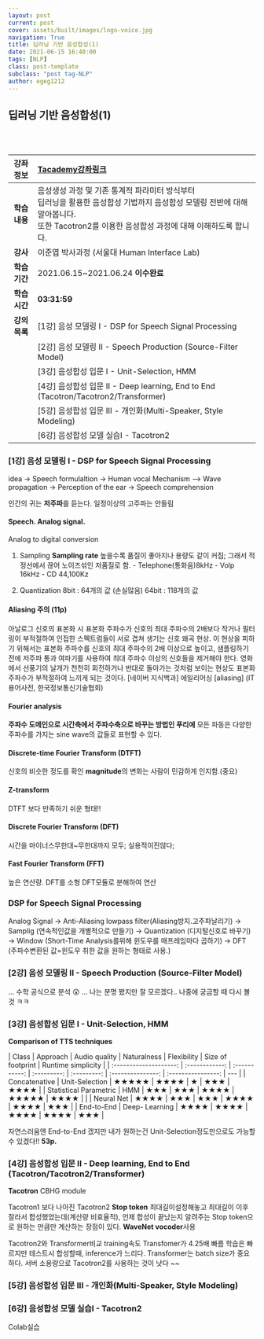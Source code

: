 ```yaml
---
layout: post
current: post
cover: assets/built/images/logo-voice.jpg
navigation: True
title: 딥러닝 기반 음성합성(1)
date: 2021-06-15 16:40:00
tags: [NLP]
class: post-template
subclass: "post tag-NLP"
author: egeg1212
---
```


## 딥러닝 기반 음성합성(1)

<br><br>

| **강좌정보** | [Tacademy강좌링크](https://tacademy.skplanet.com/live/player/onlineLectureDetail.action?seq=184)                                                                                                |
| :----------: | :---------------------------------------------------------------------------------------------------------------------------------------------------------------------------------------------- |
| **학습내용** | 음성생성 과정 및 기존 통계적 파라미터 방식부터<br> 딥러닝을 활용한 음성합성 기법까지 음성합성 모델링 전반에 대해 알아봅니다.<br>또한 Tacotron2를 이용한 음성합성 과정에 대해 이해하도록 합니다. |
|   **강사**   | 이준엽 박사과정 (서울대 Human Interface Lab)                                                                                                                                                    |
| **학습기간** | 2021.06.15~2021.06.24 **이수완료**                                                                                                                                                              |
| **학습시간** | **03:31:59**                                                                                                                                                                                    |
| **강의목록** | [1강] 음성 모델링 I - DSP for Speech Signal Processing                                                                                                                                          |
|              | [2강] 음성 모델링 II - Speech Production (Source-Filter Model)                                                                                                                                  |
|              | [3강] 음성합성 입문 I - Unit-Selection, HMM                                                                                                                                                     |
|              | [4강] 음성합성 입문 II - Deep learning, End to End (Tacotron/Tacotron2/Transformer)                                                                                                             |
|              | [5강] 음성합성 입문 III - 개인화(Multi-Speaker, Style Modeling)                                                                                                                                 |
|              | [6강] 음성합성 모델 실습I - Tacotron2                                                                                                                                                           |

### [1강] 음성 모델링 I - DSP for Speech Signal Processing

idea -> Speech formulaltion -> Human vocal Mechanism
--> Wave propagation
-> Perception of the ear -> Speech comprehension

인간의 귀는 **저주파**를 듣는다.
일정이상의 고주파는 안들림

#### Speech. Analog signal.

Analog to digital conversion

1. Sampling
   **Sampling rate**
   높을수록 품질이 좋아지나 용량도 같이 커짐;
   그래서 적정선에서 끊어 노이즈섞인 저품질로 함. - Telephone(통화음)8kHz - Volp 16kHz - CD 44,100Kz

2. Quantization
   8bit : 64개의 값 (손실많음)
   64bit : 118개의 값

#### Aliasing 주의 (11p)

아날로그 신호의 표본화 시 표본화 주파수가 신호의 최대 주파수의 2배보다 작거나 필터링이 부적절하여 인접한 스펙트럼들이 서로 겹쳐 생기는 신호 왜곡 현상. 이 현상을 피하기 위해서는 표본화 주파수를 신호의 최대 주파수의 2배 이상으로 높이고, 샘플링하기 전에 저주파 통과 여파기를 사용하여 최대 주파수 이상의 신호들을 제거해야 한다. 영화에서 선풍기의 날개가 천천히 회전하거나 반대로 돌아가는 것처럼 보이는 현상도 표본화 주파수가 부적절하여 느끼게 되는 것이다.
[네이버 지식백과] 에일리어싱 [aliasing] (IT용어사전, 한국정보통신기술협회)

#### Fourier analysis

**주파수 도메인으로 시간축에서 주파수축으로 바꾸는 방법인 푸리에**
모든 파동은 다양한 주파수를 가지는 sine wave의 값들로 표현할 수 있다.

#### Discrete-time Fourier Transform (DTFT)

신호의 비슷한 정도를 확인
**magnitude**의 변화는 사람이 민감하게 인지함.(중요)

#### Z-transform

DTFT 보다 만족하기 쉬운 형태!!

#### Discrete Fourier Transform (DFT)

시간을 마이너스무한대~무한대까지 모두; 실용적이진않다;

#### Fast Fourier Transform (FFT)

높은 연산량.
DFT를 소형 DFT모듈로 분해하여 연산

### DSP for Speech Signal Processing

Analog Signal
-> Anti-Aliasing lowpass filter(Aliasing방지.고주파날리기)
-> Samplig (연속적인값을 개별적으로 만들기)
-> Quantization (디지털신호로 바꾸기)
-> Window (Short-Time Analysis를위해 윈도우를 매프레임마다 곱하기)
-> DFT (주파수변환된 값=윈도우 취한 값을 원하는 형태로 사용.)

### [2강] 음성 모델링 II - Speech Production (Source-Filter Model)

... 수학 공식으로 분석 😲 ...
나는 분명 봤지만 잘 모르겠다..
나중에 궁금할 때 다시 볼 것 ㅋㅋ

### [3강] 음성합성 입문 I - Unit-Selection, HMM

**Comparison of TTS techniques**

|         Class          |    Approach    | Audio quality | Naturalness | Flexibility | Size of footprint | Runtime simplicity |
| :--------------------: | :------------: | :-----------: | :---------: | :---------: | :---------------: | :----------------: | --- |
|     Concatenative      | Unit-Selection |   **★★★★★**   |    ★★★★     |      ★      |        ★★★        |      **★★★★**      |
| Statistical Parametric |      HMM       |      ★★★      |     ★★★     |    ★★★★     |     **★★★★★**     |      **★★★★**      |
|                        |   Neural Net   |     ★★★★      |     ★★★     |     ★★★     |       ★★★★        |        ★★★★        | ★★★ |
|       End-to-End       | Deep- Learning |     ★★★★      |  **★★★★**   |  **★★★★**   |       ★★★★        |        ★★★         |

자연스러움엔 End-to-End 겠지만
내가 원하는건 Unit-Selection정도만으로도 가능할 수 있겠다!! **53p.**

### [4강] 음성합성 입문 II - Deep learning, End to End (Tacotron/Tacotron2/Transformer)

**Tacotron**
CBHG module

Tacotron1 보다 나아진 Tacotron2
**Stop token** 최대길이설정해놓고 최대길이 이후 잘라서 합성했었는데(계산량 비효율적),
언제 합성이 끝났는지 알려주는 Stop token으로 원하는 만큼만 계산하는 장점이 있다.
**WaveNet vocoder**사용

Tacotron2와 Transformer비교
training속도 Transfomer가 4.25배 빠름
학습은 빠르지만 테스트시 합성할때, inference가 느리다.
Transformer는 batch size가 중요하다.
서버 소용량으로 Tacotron2를 사용하는 것이 낫다 ~~

### [5강] 음성합성 입문 III - 개인화(Multi-Speaker, Style Modeling)

### [6강] 음성합성 모델 실습I - Tacotron2

Colab실습
